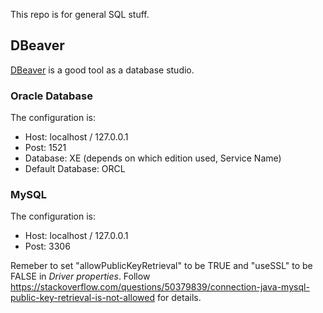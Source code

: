 
This repo is for general SQL stuff.

## DBeaver

[DBeaver](https://dbeaver.io/) is a good tool as a database studio.

### Oracle Database

The configuration is:

- Host: localhost / 127.0.0.1
- Post: 1521
- Database: XE (depends on which edition used, Service Name)
- Default Database: ORCL

### MySQL

The configuration is:

- Host: localhost / 127.0.0.1
- Post: 3306

Remeber to set "allowPublicKeyRetrieval" to be TRUE and "useSSL" to be FALSE in _Driver properties_. Follow https://stackoverflow.com/questions/50379839/connection-java-mysql-public-key-retrieval-is-not-allowed for details.
